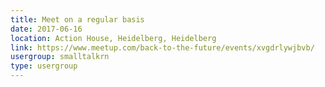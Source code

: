 ```yaml
---
title: Meet on a regular basis
date: 2017-06-16
location: Action House, Heidelberg, Heidelberg
link: https://www.meetup.com/back-to-the-future/events/xvgdrlywjbvb/
usergroup: smalltalkrn
type: usergroup
---
```

